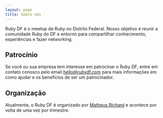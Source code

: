 ```yaml
---
layout: page
title: Sobre nós
---
```


Ruby DF é o meetup de Ruby no Distrito Federal. Nosso objetivo é reunir a comunidade Ruby do DF e entorno para compartilhar conhecimento, experiências e fazer networking.

## Patrocínio

Se você ou sua empresa tem interesse em patrocinar o Ruby DF, entre em contato conosco pelo email <hello@rubydf.com> para mais informações em como ajudar e os benefícios de ser um patrocinador.

## Organização

Atualmente, o Ruby DF é organizado por [Matheus Richard](https://twitter.com/matheusrich) e acontece por volta de uma vez por trimestre.
